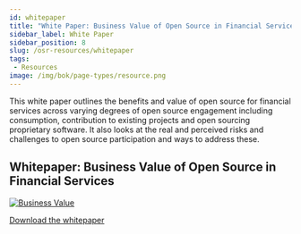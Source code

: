 ```yaml
---
id: whitepaper
title: "White Paper: Business Value of Open Source in Financial Services"
sidebar_label: White Paper
sidebar_position: 8
slug: /osr-resources/whitepaper
tags:
 - Resources
image: /img/bok/page-types/resource.png
---
```


This white paper outlines the benefits and value of open source for financial services across varying degrees of open source engagement including consumption, contribution to existing projects and open sourcing proprietary software. It also looks at the real and perceived risks and challenges to open source participation and ways to address these.

## Whitepaper: Business Value of Open Source in Financial Services

[![Business Value](/img/resources/finos-business-value-of-open-source.png)](/pdf/FINOS-business-value-of-open-source.pdf)

[Download the whitepaper](/pdf/FINOS-business-value-of-open-source.pdf)

